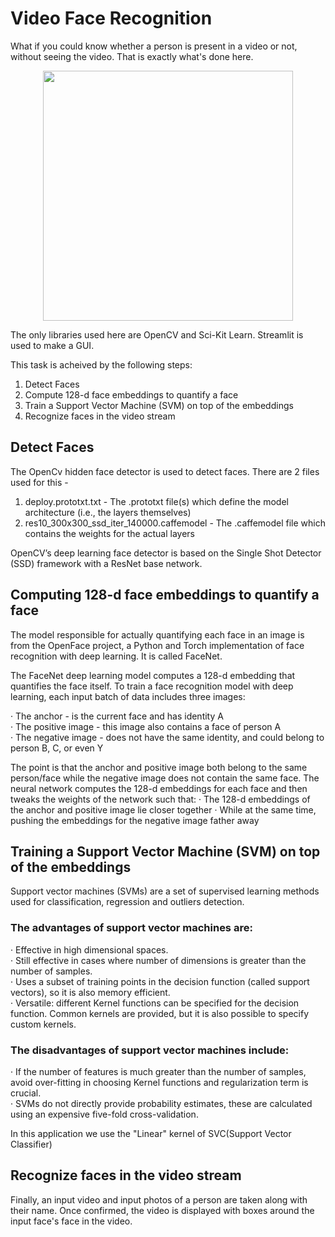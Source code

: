 # Video Face Recognition

What if you could know whether a person is present in a video or not, without seeing the video. That is exactly what's done here.

<p align="center">
  <img src="https://github.com/shireenchand/Face-X/blob/face_rec/Video-Face-Recognition/Media/media3.gif" width="400">
</p>

The only libraries used here are OpenCV and Sci-Kit Learn. Streamlit is used to make a GUI.

This task is acheived by the following steps:
1. Detect Faces
2. Compute 128-d face embeddings to quantify a face
3. Train a Support Vector Machine (SVM) on top of the embeddings
4. Recognize faces in the video stream

## Detect Faces

The OpenCv hidden face detector is used to detect faces. There are 2 files used for this - 
  1. deploy.prototxt.txt - The .prototxt file(s) which define the model architecture (i.e., the layers themselves)
  2. res10_300x300_ssd_iter_140000.caffemodel - The .caffemodel file which contains the weights for the actual layers

OpenCV’s deep learning face detector is based on the Single Shot Detector (SSD) framework with a ResNet base network.


## Computing 128-d face embeddings to quantify a face

The model responsible for actually quantifying each face in an image is from the OpenFace project, a Python and Torch implementation of face recognition with deep learning. It is called FaceNet.

The FaceNet deep learning model computes a 128-d embedding that quantifies the face itself.
To train a face recognition model with deep learning, each input batch of data includes three images:

  · The anchor - is the current face and has identity A  
  · The positive image - this image also contains a face of person A  
  · The negative image - does not have the same identity, and could belong to person B, C, or even Y  
  
The point is that the anchor and positive image both belong to the same person/face while the negative image does not contain the same face.
The neural network computes the 128-d embeddings for each face and then tweaks the weights of the network such that:
  · The 128-d embeddings of the anchor and positive image lie closer together
  · While at the same time, pushing the embeddings for the negative image father away


## Training a Support Vector Machine (SVM) on top of the embeddings

Support vector machines (SVMs) are a set of supervised learning methods used for classification, regression and outliers detection.

### The advantages of support vector machines are:

  · Effective in high dimensional spaces.  
  · Still effective in cases where number of dimensions is greater than the number of samples.  
  · Uses a subset of training points in the decision function (called support vectors), so it is also memory efficient.  
  · Versatile: different Kernel functions can be specified for the decision function. Common kernels are provided, but it is also possible to specify custom kernels.  
  
### The disadvantages of support vector machines include:

  · If the number of features is much greater than the number of samples, avoid over-fitting in choosing Kernel functions and regularization term is crucial.  
  · SVMs do not directly provide probability estimates, these are calculated using an expensive five-fold cross-validation.  

In this application we use the "Linear" kernel of SVC(Support Vector Classifier)


## Recognize faces in the video stream

Finally, an input video and input photos of a person are taken along with their name. Once confirmed, the video is displayed with boxes around the input face's face in the video.
